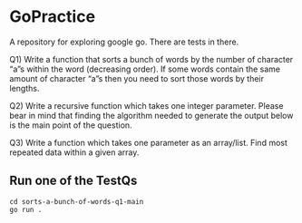 # GoPractice
A repository for exploring google go. There are tests in there.

Q1) Write a function that sorts a bunch of words by the number of character “a”s within the word (decreasing order). If some words contain the same amount of character “a”s then you need to sort those words by their lengths. 

Q2) Write a recursive function which takes one integer parameter. Please bear in mind that finding the algorithm needed to generate the output below is the main point of the question.

Q3) Write a function which takes one parameter as an array/list. Find most repeated data
within a given array.


## Run one of the TestQs

```
cd sorts-a-bunch-of-words-q1-main
go run .
```
